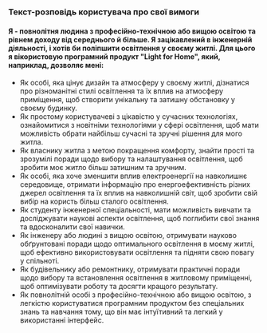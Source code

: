 ### Текст-розповідь користувача про свої вимоги
#### Я - повнолітня людина з професійно-технічною або вищою освітою та рівнем доходу від середнього й більше. Я зацікавлений в інженерній діяльності, і хотів би поліпшити освітлення у своєму житлі. Для цього я вікористовую програмний продукт "Light for Home", який, наприклад, дозволяє мені: 
* Як особі, яка цінує дизайн та атмосферу у своєму житлі, дізнатися про різноманітні стилі освітлення та їх вплив на атмосферу приміщення, щоб створити унікальну та затишну обстановку у своєму будинку.
* Як простому користувачеві з цікавістю у сучасних технологіях, ознайомитися з новітніми технологіями у сфері освітлення, щоб мати можливість обрати найбільш сучасні та зручні рішення для мого житла.
* Як власнику житла з метою покращення комфорту, знайти прості та зрозумілі поради щодо вибору та налаштування освітлення, щоб зробити моє житло більш затишним та зручним.
* Як особі, яка хоче зменшити вплив електроенергії на навколишнє середовище, отримати інформацію про енергоефективність різних джерел освітлення та їх вплив на навколишній світ, щоб зробити свій вибір на користь більш сталого освітлення.
* Як студенту інженерної спеціальності, мати можливість вивчати та досліджувати наукові аспекти освітлення, щоб поглибити свої знання та вдосконалити свої навички.
* Як інженеру або людині з вищою освітою, отримувати науково обґрунтовані поради щодо оптимального освітлення в моєму житлі, щоб ефективно використовувати освітлення та підняти  свою повагу у спільноті.
* Як будівельнику або ремонтнику, отримувати практичні поради щодо вибору та встановлення освітлення в житловому приміщенні, щоб оптимізувати роботу та досягти кращого результату.
* Як повнолітній особі з професійно-технічною або вищою освітою, з легкістю користуватися програмним продуктом без спеціальних знань та навчання тому, що він має інтуїтивний та легкий у використанні інтерфейс.
